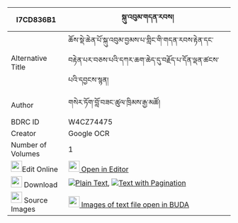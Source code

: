 |I7CD836B1|སྐུ་འབུམ་གདན་རབས། 
| --- | --- 
|Alternative Title |ཆོས་སྡེ་ཆེན་པོ་སྐུ་འབུམ་བྱམས་པ་གླིང་གི་གདན་རབས་རྟེན་དང་བརྟེན་པར་བཅས་པའི་དཀར་ཆག་ཆེད་དུ་བརྗོད་པ་དོན་ལྡན་ཚངས་པའི་དབྱངས་སྙན།
|Author| གསེར་ཏོག་བློ་བཟང་ཚུལ་ཁྲིམས་རྒྱ་མཚོ།
|BDRC ID | W4CZ74475
|Creator | Google OCR
|Number of Volumes| 1
|<img width="25" src="https://img.icons8.com/color/25/000000/edit-property.png">Edit Online| [<img width="25" src="https://avatars.githubusercontent.com/u/45091458?s=200&v=4"> Open in Editor](http://editor.openpecha.org/I7CD836B1)
|<img width="25" src="https://img.icons8.com/fluent/48/000000/download-2.png"/>  Download | [![](https://img.icons8.com/color/20/000000/txt.png)Plain Text](https://github.com/Openpecha/I7CD836B1/releases/download/v2/kubum_denrab_plain_I7CD836B1.zip), [![](https://img.icons8.com/color/20/000000/txt.png)Text with Pagination](https://github.com/Openpecha/I7CD836B1/releases/download/v2/kubum_denrab_pages_I7CD836B1.zip)
|<img width="25" src="https://img.icons8.com/plasticine/100/000000/pictures-folder.png"/>  Source Images | [<img width="25" src="https://library.bdrc.io/icons/BUDA-small.svg"> Images of text file open in BUDA](https://library.bdrc.io/show/bdr:W4CZ74475)